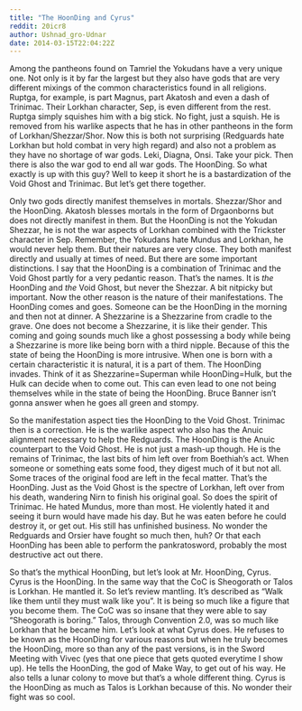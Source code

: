 ```yaml
---
title: "The HoonDing and Cyrus"
reddit: 20icr8
author: Ushnad_gro-Udnar
date: 2014-03-15T22:04:22Z
---
```


Among the pantheons found on Tamriel the Yokudans have a very unique one. Not only is it by far the largest but they also have gods that are very different mixings of the common characteristics found in all religions. Ruptga, for example, is part Magnus, part Akatosh and even a dash of Trinimac. Their Lorkhan character, Sep, is even different from the rest. Ruptga simply squishes him with a big stick. No fight, just a squish. He is removed from his warlike aspects that he has in other pantheons in the form of Lorkhan/Shezzar/Shor. Now this is both not surprising (Redguards hate Lorkhan but hold combat in very high regard) and also not a problem as they have no shortage of war gods. Leki, Diagna, Onsi. Take your pick. Then there is also the war god to end all war gods. The HoonDing. So what exactly is up with this guy? Well to keep it short he is a bastardization of the Void Ghost and Trinimac. But let’s get there together. 

Only two gods directly manifest themselves in mortals. Shezzar/Shor and the HoonDing. Akatosh blesses mortals in the form of Drgaonborns but does not directly manifest in them. But the HoonDing is not the Yokudan Shezzar, he is not the war aspects of Lorkhan combined with the Trickster character in Sep. Remember, the Yokudans hate Mundus and Lorkhan, he would never help them. But their natures are very close. They both manifest directly and usually at times of need. But there are some important distinctions. I say that the HoonDing is a combination of Trinimac and the Void Ghost partly for a very pedantic reason. That’s the names. It is *the* HoonDing and *the* Void Ghost, but never the Shezzar. A bit nitpicky but important. Now the other reason is the nature of their manifestations. The HoonDing comes and goes. Someone can be the HoonDing in the morning and then not at dinner. A Shezzarine is a Shezzarine from cradle to the grave. One does not become a Shezzarine, it is like their gender. This coming and going sounds much like a ghost possessing a body while being a Shezzarine is more like being born with a third nipple. Because of this the state of being the HoonDing is more intrusive. When one is born with a certain characteristic it is natural, it is a part of them. The HoonDing invades. Think of it as Shezzarine=Superman while HoonDing=Hulk, but the Hulk can decide when to come out. This can even lead to one not being themselves while in the state of being the HoonDing. Bruce Banner isn’t gonna answer when he goes all green and stompy. 

So the manifestation aspect ties the HoonDing to the Void Ghost. Trinimac then is a correction. He is the warlike aspect who also has the Anuic alignment necessary to help the Redguards. The HoonDing is the Anuic counterpart to the Void Ghost. He is not just a mash-up though. He is the remains of Trinimac, the last bits of him left over from Boethiah’s act. When someone or something eats some food, they digest much of it but not all. Some traces of the original food are left in the fecal matter. That’s the HoonDing. Just as the Void Ghost is the spectre of Lorkhan, left over from his death, wandering Nirn to finish his original goal. So does the spirit of Trinimac. He hated Mundus, more than most. He violently hated it and seeing it burn would have made his day. But he was eaten before he could destroy it, or get out. His still has unfinished business. No wonder the Redguards and Orsier have fought so much then, huh? Or that each HoonDing has been able to perform the pankratosword, probably the most destructive act out there. 

So that’s the mythical HoonDing, but let’s look at Mr. HoonDing, Cyrus. Cyrus is the HoonDing. In the same way that the CoC is Sheogorath or Talos is Lorkhan. He mantled it. So let’s review mantling. It’s described as “Walk like them until they must walk like you”. It is being so much like a figure that you become them. The CoC was so insane that they were able to say “Sheogorath is boring.” Talos, through Convention 2.0, was so much like Lorkhan that he became him. Let’s look at what Cyrus does. He refuses to be known as the HoonDing for various reasons but when he truly becomes the HoonDing, more so than any of the past versions, is in the Sword Meeting with Vivec (yes that one piece that gets quoted everytime I show up). He tells the HoonDing, the god of Make Way, to get out of his way. He also tells a lunar colony to move but that’s a whole different thing. Cyrus is the HoonDing as much as Talos is Lorkhan because of this. No wonder their fight was so cool.


